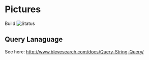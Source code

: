# Pictures
Build ![Status](https://circleci.com/gh/dtylman/pictures.png?circle-token=:circle-token)

## Query Lanaguage
See here: http://www.blevesearch.com/docs/Query-String-Query/
